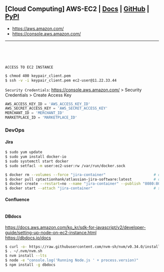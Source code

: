 ## [Cloud Computing] AWS-EC2 | [Docs]() | [GitHub]() | [PyPI]()

- https://aws.amazon.com/
- https://console.aws.amazon.com/


---

<br><br><br>

`ACCESS TO EC2 INSTANCE`

```bash
$ chmod 400 keypair_client.pem
$ ssh -v -i keypair_client.pem ec2-user@11.22.33.44
```



`Security Credentials`: https://console.aws.amazon.com/ > Security Credentials > Create Access Key
```python
AWS_ACCESS_KEY_ID = 'AWS_ACCESS_KEY_ID'
AWS_SECRET_ACCESS_KEY = 'AWS_SECRET_ACCESS_KEY'
MERCHANT_ID = 'MERCHANT_ID'
MARKETPLACE_ID = 'MARKETPLACE_ID' 
```


### DevOps
#### Jira
```bash
$ sudo yum update
$ sudo yum install docker-io
$ sudo systemctl start docker
$ sudo setfacl -m user:ec2-user:rw /var/run/docker.sock
```

```bash
$ docker rm --volumes --force "jira-container"                      # delete container
$ docker pull cptactionhank/atlassian-jira-software:latest          # download docker image
$ docker create --restart=no --name "jira-container" --publish "8080:8080" --volume "hostpath:/var/atlassian/jira" --env "CATALINA_OPTS= -Xms1024m -Xmx1024m -Datlassian.plugins.enable.wait=300" cptactionhank/atlassian-jira-software:latest
$ docker start --attach "jira-container"                            # start docker container
```

#### Confluence
```bash
```


#### DBdocs
https://docs.aws.amazon.com/ko_kr/sdk-for-javascript/v2/developer-guide/setting-up-node-on-ec2-instance.html  
https://dbdocs.io/docs
```bash
$ curl -o- https://raw.githubusercontent.com/nvm-sh/nvm/v0.34.0/install.sh | bash
$ . ~/.nvm/nvm.sh
$ nvm install --lts
$ node -e "console.log('Running Node.js ' + process.version)"
$ npm install -g dbdocs
```

